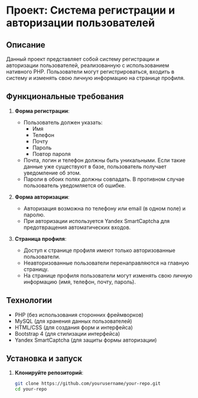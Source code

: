 # Проект: Система регистрации и авторизации пользователей

## Описание

Данный проект представляет собой систему регистрации и авторизации пользователей, реализованную с использованием нативного PHP. Пользователи могут регистрироваться, входить в систему и изменять свою личную информацию на странице профиля.

## Функциональные требования

1. **Форма регистрации**:
    - Пользователь должен указать:
        - Имя
        - Телефон
        - Почту
        - Пароль
        - Повтор пароля
    - Почта, логин и телефон должны быть уникальными. Если такие данные уже существуют в базе, пользователь получает уведомление об этом.
    - Пароли в обоих полях должны совпадать. В противном случае пользователь уведомляется об ошибке.

2. **Форма авторизации**:
    - Авторизация возможна по телефону или email (в одном поле) и паролю.
    - При авторизации используется Yandex SmartCaptcha для предотвращения автоматических входов.

3. **Страница профиля**:
    - Доступ к странице профиля имеют только авторизованные пользователи.
    - Неавторизованные пользователи перенаправляются на главную страницу.
    - На странице профиля пользователи могут изменять свою личную информацию (имя, телефон, почту, пароль).

## Технологии

- PHP (без использования сторонних фреймворков)
- MySQL (для хранения данных пользователей)
- HTML/CSS (для создания форм и интерфейса)
- Bootstrap 4 (для стилизации интерфейса)
- Yandex SmartCaptcha (для защиты формы авторизации)

## Установка и запуск

1. **Клонируйте репозиторий**:
   ```bash
   git clone https://github.com/yourusername/your-repo.git
   cd your-repo